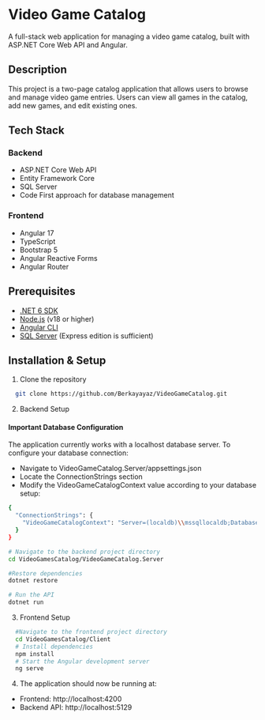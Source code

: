 # Video Game Catalog

A full-stack web application for managing a video game catalog, built with ASP.NET Core Web API and Angular.

## Description

This project is a two-page catalog application that allows users to browse and manage video game entries. Users can view all games in the catalog, add new games, and edit existing ones.

## Tech Stack

### Backend
- ASP.NET Core Web API
- Entity Framework Core
- SQL Server
- Code First approach for database management

### Frontend
- Angular 17
- TypeScript
- Bootstrap 5
- Angular Reactive Forms
- Angular Router

## Prerequisites

- [.NET 6 SDK](https://dotnet.microsoft.com/download)
- [Node.js](https://nodejs.org/) (v18 or higher)
- [Angular CLI](https://angular.io/cli)
- [SQL Server](https://www.microsoft.com/en-us/sql-server/sql-server-downloads) (Express edition is sufficient)

## Installation & Setup

1. Clone the repository
```bash
  git clone https://github.com/Berkayayaz/VideoGameCatalog.git
```
2. Backend Setup
   
  #### Important Database Configuration
  The application currently works with a localhost database server. To configure your database connection:

  - Navigate to VideoGameCatalog.Server/appsettings.json
  - Locate the ConnectionStrings section
  - Modify the VideoGameCatalogContext value according to your database setup:
  ```bash
  {
    "ConnectionStrings": {
      "VideoGameCatalogContext": "Server=(localdb)\\mssqllocaldb;Database=VideoGameCatalog;Trusted_Connection=True;MultipleActiveResultSets=true"
    }
  }
```
 ```bash
# Navigate to the backend project directory
cd VideoGamesCatalog/VideoGameCatalog.Server

#Restore dependencies
dotnet restore

# Run the API
dotnet run
``` 
3. Frontend Setup
```bash
  #Navigate to the frontend project directory
  cd VideoGamesCatalog/Client
  # Install dependencies
  npm install
  # Start the Angular development server
  ng serve
```
4. The application should now be running at:
- Frontend: http://localhost:4200
- Backend API: http://localhost:5129
